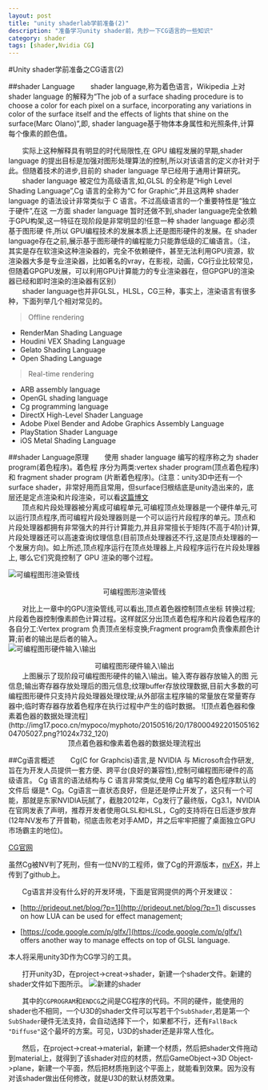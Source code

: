 ```yaml
---
layout: post
title: "unity shaderlab学前准备(2)"
description: "准备学习unity shader前，先抄一下CG语言的一些知识"
category: shader
tags: [shader,Nvidia CG]
---
```

#Unity shader学前准备之CG语言(2)

##shader Language
&#160; &#160; &#160; &#160;shader language,称为着色语言，Wikipedia 上对 shader language 的解释为“The job of a surface shading procedure is to choose a color for each pixel on a surface, incorporating any variations in color of the surface itself and the effects of lights that shine on the surface(Marc Olano)”,即, shader language基于物体本身属性和光照条件,计算每个像素的颜色值。<br>
<!-- more -->
&#160; &#160; &#160; &#160;实际上这种解释具有明显的时代局限性,在 GPU 编程发展的早期,shader language 的提出目标是加强对图形处理算法的控制,所以对该语言的定义亦针对于此。但随着技术的进步,目前的 shader language 早已经用于通用计算研究。<br>
&#160; &#160; &#160; &#160;shader language 被定位为高级语言,如,GLSL 的全称是“High Level Shading Language”,Cg 语言的全称为“C for Graphic”,并且这两种 shader language 的语法设计非常类似于 C 语言。不过高级语言的一个重要特性是“独立于硬件”,在这 一方面 shader language 暂时还做不到,shader language完全依赖于GPU构架,这一特征在现阶段是非常明显的!任意一种 shader language 都必须基于图形硬 件,所以 GPU编程技术的发展本质上还是图形硬件的发展。在 shader language存在之前,展示基于图形硬件的编程能力只能靠低级的汇编语言。（注，其实是存在软渲染这种渲染器的，完全不依赖硬件，甚至无法利用GPU资源，软渲染器大多是专业渲染器，比如著名的vray，在影视，动画，CG行业比较常见，但随着GPGPU发展，可以利用GPU计算能力的专业渲染器在，但GPGPU的渲染器已经和即时渲染的渲染器有区别）<br>
&#160; &#160; &#160; &#160;shader language也并非GLSL，HLSL，CG三种，事实上，渲染语言有很多种，下面列举几个相对常见的。<br>

>  Offline rendering

* RenderMan Shading Language
* Houdini VEX Shading Language
* Gelato Shading Language
* Open Shading Language


>  Real-time rendering

* ARB assembly language
* OpenGL shading language
* Cg programming language
* DirectX High-Level Shader Language
* Adobe Pixel Bender and Adobe Graphics Assembly Language
* PlayStation Shader Language
* iOS Metal Shading Language

##shader Language原理
&#160; &#160; &#160; &#160;使用 shader language 编写的程序称之为 shader program(着色程序)。着色程 序分为两类:vertex shader program(顶点着色程序)和 fragment shader program (片断着色程序)。(注意：unity3D中还有一个surface shader，非常好用而且常用，但surface归根结底是unity造出来的，底层还是定点渲染和片段渲染，可以看[这篇博文](http://blog.csdn.net/candycat1992/article/details/39994049)<br>
&#160; &#160; &#160; &#160;顶点和片段处理器被分离成可编程单元,可编程顶点处理器是一个硬件单元,可以运行顶点程序,而可编程片段处理器则是一个可以运行片段程序的单元。顶点和片段处理器都拥有非常强大的并行计算能力,并且非常擅长于矩阵(不高于4阶)计算,片段处理器还可以高速查询纹理信息(目前顶点处理器还不行,这是顶点处理器的一个发展方向)。如上所述,顶点程序运行在顶点处理器上,片段程序运行在片段处理器上, 哪么它们究竟控制了 GPU 渲染的哪个过程。

![可编程图形渲染管线](http://img17.poco.cn/mypoco/myphoto/20150516/20/17800049220150516203546022.png?1024x535_120)
<center>可编程图形渲染管线</center>

&#160; &#160; &#160; &#160;对比上一章中的GPU渲染管线,可以看出,顶点着色器控制顶点坐标
转换过程;片段着色器控制像素颜色计算过程。这样就区分出顶点着色程序和片段着色程序的各自分工:Vertex program 负责顶点坐标变换;Fragment program负责像素颜色计算;前者的输出是后者的输入。<br>
![可编程图形硬件输入\输出](http://img17.poco.cn/mypoco/myphoto/20150516/20/17800049220150516204058052.png)
<center>可编程图形硬件输入\输出</center>
&#160; &#160; &#160; &#160;上图展示了现阶段可编程图形硬件的输入\输出。输入寄存器存放输入的图 元信息;输出寄存器存放处理后的图元信息;纹理buffer存放纹理数据,目前大多数的可编程图形硬件只支持片段处理器处理纹理;从外部宿主程序输的常量放在常量寄存器中;临时寄存器存放着色程序在执行过程中产生的临时数据。
![顶点着色器和像素着色器的数据处理流程](http://img17.poco.cn/mypoco/myphoto/20150516/20/17800049220150516204705027.png?1024x732_120)
<center>顶点着色器和像素着色器的数据处理流程出</center>

##Cg语言概述
&#160; &#160; &#160; &#160;Cg(C for Graphcis)语言,是 NVIDIA 与 Microsoft合作研发,旨在为开发人员提供一套方便、跨平台(良好的兼容性),控制可编程图形硬件的高级语言。 Cg 语言的语法结构与 C 语言非常类似,使用 Cg 编写的着色程序默认的文件后 缀是*. Cg。Cg语言一直状态良好，但是还是停止开发了，这只有一个可能，那就是东家NVIDIA玩腻了，截肢2012年，Cg发行了最终版，Cg3.1，NVIDIA在官网发表了声明，推荐开发者使用GLSL和HLSL，Cg的支持将在日后逐步放弃(12年NV发布了开普勒，彻底击败老对手AMD，并之后牢牢把握了桌面独立GPU市场霸主的地位)。

[CG官网](https://developer.nvidia.com/cg-toolkit)

虽然Cg被NV判了死刑，但有一位NV的工程师，做了Cg的开源版本，[nvFX](https://github.com/tlorach/nvFX)，并上传到了github上。

&#160; &#160; &#160; &#160;Cg语言并没有什么好的开发环境，下面是官网提供的两个开发建议：
* [http://prideout.net/blog/?p=1](http://prideout.net/blog/?p=1) discusses on how LUA can be used for effect management;

* [https://code.google.com/p/glfx/](https://code.google.com/p/glfx/) offers another way to manage effects on top of GLSL language.

本人将采用unity3D作为CG学习的工具。

&#160; &#160; &#160; &#160;打开unity3D，在project->creat->shader，新建一个shader文件。新建的shader文件如下图所示。
![新建的shader](http://img17.poco.cn/mypoco/myphoto/20150516/23/17800049220150516231936023.png?1024x668_120)

&#160; &#160; &#160; &#160;其中的`CGPROGRAM`和`ENDCG`之间是CG程序的代码。不同的硬件，能使用的shader也不相同，一个U3D的shader文件可以写若干个`SubShader`,若是第一个`SubShader`硬件无法支持，会自动选择下一个，如果都不行，还有`FallBack "Diffuse"`这个最坏的方案。可见，U3D的shader还是非常人性化。

&#160; &#160; &#160; &#160;然后，在project->creat->material，新建一个材质，然后把shader文件拖动到material上，就得到了该shader对应的材质，然后GameObject->3D Object->plane，新建一个平面，然后把材质拖到这个平面上，就能看到效果。因为没有对该shader做出任何修改，就是U3D的默认材质效果。